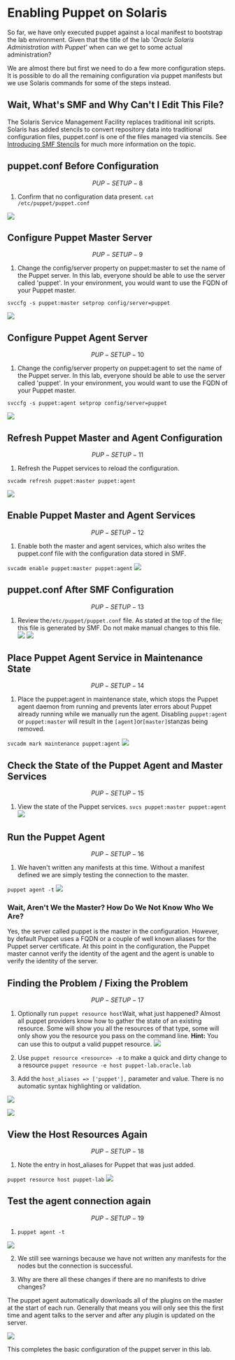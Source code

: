 # Enabling Puppet on Solaris

So far, we have only executed puppet against a local manifest to bootstrap the lab environment. Given that the title of the lab '_Oracle Solaris Administration with Puppet'_ when can we get to some actual administration?

We are almost there but first we need to do a few more configuration steps. It is possible to do all the remaining configuration via puppet manifests but we use Solaris commands for some of the steps instead.

## Wait, What's SMF and Why Can't I Edit This File?

The Solaris Service Management Facility replaces traditional init scripts. Solaris has added stencils to convert repository data into traditional configuration files, puppet.conf is one of the files managed via stencils.
See [Introducing SMF Stencils](https://blogs.oracle.com/SolarisSMF/entry/introducing_smf_stencils) for much more information on the topic.

## puppet.conf Before Configuration


$$
PUP-SETUP-8
$$



1. Confirm that no configuration data present.
  `cat /etc/puppet/puppet.conf`

![](/assets/SETUP-PUP-008.0.png)

## Configure Puppet Master Server


$$
PUP-SETUP-9
$$


1. Change the config/server property on puppet:master to set the name of the Puppet server. In this lab, everyone should be able to use the server called 'puppet'. In your environment, you would want to use the FQDN of your Puppet master.

  `svccfg -s puppet:master setprop config/server=puppet`


![](/assets/SETUP-PUP-009.0.png)

## Configure Puppet Agent Server


$$
PUP-SETUP-10
$$


1. Change the config/server property on puppet:agent to set the name of the Puppet server. In this lab, everyone should be able to use the server called 'puppet'. In your environment, you would want to use the FQDN of your Puppet master.

  `svccfg -s puppet:agent setprop config/server=puppet`


![](/assets/SETUP-PUP-010.0.png)

## Refresh Puppet Master and Agent Configuration


$$
PUP-SETUP-11
$$


1. Refresh the Puppet services to reload the configuration.

  `svcadm refresh puppet:master puppet:agent`


![](/assets/SETUP-PUP-011.0.png)

## Enable Puppet Master and Agent Services


$$
PUP-SETUP-12
$$


1. Enable both the master and agent services, which also writes the puppet.conf file with the configuration data stored in SMF.

  `svcadm enable puppet:master puppet:agent`
  ![](/assets/SETUP-PUP-012.0.png)


## puppet.conf After SMF Configuration


$$
PUP-SETUP-13
$$

1. Review the`/etc/puppet/puppet.conf` file. As stated at the top   of the file; this file is generated by SMF. Do not make manual changes to this file.
  ![](/assets/SETUP-PUP-013.0.png)
  ![](/assets/SETUP-PUP-013.1.png)

## Place Puppet Agent Service in Maintenance State


$$
PUP-SETUP-14
$$


1. Place the puppet:agent in maintenance state, which stops the Puppet agent daemon from running and prevents later errors about Puppet already running while we manually run the agent. Disabling `puppet:agent` or `puppet:master` will result in the `[agent]`or`[master]`stanzas being removed.

  `svcadm mark maintenance puppet:agent`
  ![](/assets/SETUP-PUP-014.0.png)


## Check the State of the Puppet Agent and Master Services


$$
PUP-SETUP-15
$$


1. View the state of the Puppet services.
  `svcs puppet:master puppet:agent`
  ![](/assets/SETUP-PUP-015.0.png)

## Run the Puppet Agent


$$
PUP-SETUP-16
$$


1. We haven't written any manifests at this time. Without a manifest defined we are simply testing the connection to the master.

  `puppet agent -t`
  ![](/assets/SETUP-PUP-016.0.png)

  ### Wait, Aren't We the Master? How Do We Not Know Who We Are?

  Yes, the server called puppet is the master in the configuration. However, by default Puppet uses a FQDN or a couple of well known aliases for the Puppet server certificate. At this point in the configuration, the Puppet master cannot verify the identity of the agent and the agent is unable to verify the identity of the server.


## Finding the Problem / Fixing the Problem


$$
PUP-SETUP-17
$$


1. Optionally run `puppet resource host`Wait, what just happened? Almost all puppet providers know how to gather the state of an existing resource. Some will show you all the resources of that type, some will only show you the resource you pass on the command line. **Hint:** You can use this to output a valid puppet resource.
![](/assets/SETUP-PUP-017.0.png)

2. Use `puppet resource <resource> -e` to make a quick and dirty change to a resource
  `puppet resource -e host puppet-lab.oracle.lab`
  

3. Add the `host_aliases => ['puppet'],` parameter and value. There is no automatic syntax highlighting or validation.

![](/assets/SETUP-PUP-017.2.png)

![](/assets/SETUP-PUP-017.1.png)


## View the Host Resources Again


$$
PUP-SETUP-18
$$


1. Note the entry in host_aliases for Puppet that was just added.

  `puppet resource host puppet-lab`
  ![](/assets/SETUP-PUP-018.0.png)


## Test the agent connection again


$$
PUP-SETUP-19
$$


1. `puppet agent -t`

  ![](/assets/SETUP-PUP-019.0.png)

2. We still see warnings because we have not written any manifests for the nodes but the connection is successful.

3. Why are there all these changes if there are no manifests to drive changes?

  The puppet agent automatically downloads all of the plugins on the master at the start of each run. Generally that means you will only see this the first time and agent talks to the server and after any plugin is updated on the server.

  ![](/assets/SETUP-PUP-019.1.png)


This completes the basic configuration of the puppet server in this lab.

